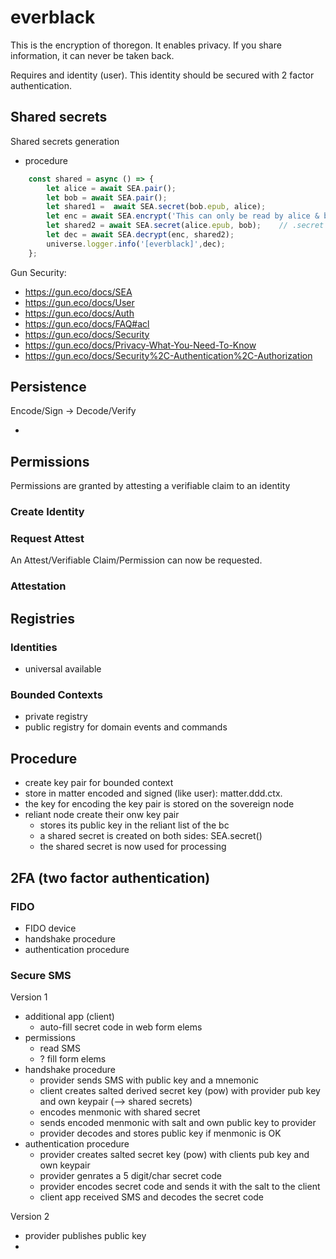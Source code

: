 everblack
=========

This is the encryption of thoregon. It enables privacy.
If you share information, it can never be taken back.

Requires and identity (user). This identity should be secured with 2 factor authentication.

## Shared secrets

Shared secrets generation

- procedure

``` javascript
    const shared = async () => {
        let alice = await SEA.pair();
        let bob = await SEA.pair();
        let shared1 =  await SEA.secret(bob.epub, alice);
        let enc = await SEA.encrypt('This can only be read by alice & bob', shared1);
        let shared2 = await SEA.secret(alice.epub, bob);    // .secret is Elliptic-curve Diffie–Hellman
        let dec = await SEA.decrypt(enc, shared2);
        universe.logger.info('[everblack]',dec);
    };
```

Gun Security:
- https://gun.eco/docs/SEA
- https://gun.eco/docs/User
- https://gun.eco/docs/Auth
- https://gun.eco/docs/FAQ#acl
- https://gun.eco/docs/Security
- https://gun.eco/docs/Privacy-What-You-Need-To-Know
- https://gun.eco/docs/Security%2C-Authentication%2C-Authorization

## Persistence

Encode/Sign -> Decode/Verify

- 

## Permissions

Permissions are granted by attesting a verifiable claim to an identity

### Create Identity



### Request Attest

An Attest/Verifiable Claim/Permission can now be requested.

### Attestation



## Registries

### Identities

- universal available

### Bounded Contexts

- private registry
- public registry for domain events and commands

## Procedure

- create key pair for bounded context
- store in matter encoded and signed (like user): matter.ddd.ctx.<publickey>
- the key for encoding the key pair is stored on the sovereign node
- reliant node create their onw key pair
    - stores its public key in the reliant list of the bc
    - a shared secret is created on both sides: SEA.secret()
    - the shared secret is now used for processing
 
## 2FA (two factor authentication)


### FIDO

- FIDO device
- handshake procedure
- authentication procedure


### Secure SMS

Version 1

- additional app (client)
    - auto-fill secret code in web form elems
- permissions 
    - read SMS
    - ? fill form elems
- handshake procedure
    - provider sends SMS with public key and a mnemonic
    - client creates salted derived secret key (pow) with provider pub key and own keypair (--> shared secrets)
    - encodes menmonic with  shared secret
    - sends encoded menmonic with salt and own public key to provider
    - provider decodes and stores public key if menmonic is OK
- authentication procedure
    - provider creates salted secret key (pow) with clients pub key and own keypair
    - provider genrates a 5 digit/char secret code
    - provider encodes secret code and sends it with the salt to the client
    - client app received SMS and decodes the secret code
 
Version 2
- provider publishes public key
- 
